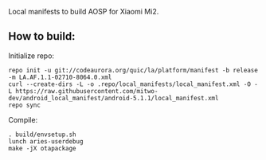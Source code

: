 Local manifests to build AOSP for Xiaomi Mi2.

How to build:
-------------

Initialize repo:

    repo init -u git://codeaurora.org/quic/la/platform/manifest -b release -m LA.AF.1.1-02710-8064.0.xml
    curl --create-dirs -L -o .repo/local_manifests/local_manifest.xml -O -L https://raw.githubusercontent.com/mitwo-dev/android_local_manifest/android-5.1.1/local_manifest.xml
    repo sync

Compile:

    . build/envsetup.sh
    lunch aries-userdebug
    make -jX otapackage
